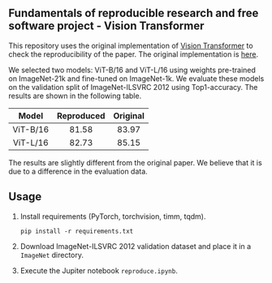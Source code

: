 ## Fundamentals of reproducible research and free software project - Vision Transformer

This repository uses the original implementation of [Vision Transformer](https://arxiv.org/abs/2010.11929) to check the reproducibility of the paper. The original implementation is [here](https://github.com/google-research/vision_transformer).

We selected two models: ViT-B/16 and ViT-L/16 using weights pre-trained on ImageNet-21k and fine-tuned on ImageNet-1k. We evaluate these models on the validation split of ImageNet-ILSVRC 2012 using Top1-accuracy. The results are shown in the following table.

| Model | Reproduced | Original |
| :---: | :---: | :---: |
| ViT-B/16 | 81.58 | 83.97 |
| ViT-L/16 | 82.73 | 85.15 |

The results are slightly different from the original paper. We believe that it is due to a difference in the evaluation data.

## Usage
1. Install requirements (PyTorch, torchvision, timm, tqdm).
    ```
    pip install -r requirements.txt
    ```

2. Download ImageNet-ILSVRC 2012 validation dataset and place it in a `ImageNet` directory.
3. Execute the Jupiter notebook `reproduce.ipynb`.
